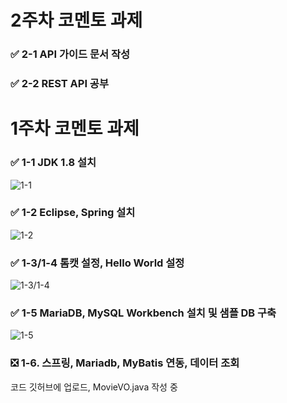 # 2주차 코멘토 과제
### ✅ 2-1 API 가이드 문서 작성
### ✅ 2-2 REST API 공부

# 1주차 코멘토 과제
### ✅ 1-1 JDK 1.8 설치
![1-1](https://user-images.githubusercontent.com/46439700/128526676-a366e14c-7b1e-424a-bc41-fa96da82c1dd.png)
### ✅ 1-2 Eclipse, Spring 설치
![1-2](https://user-images.githubusercontent.com/46439700/128526837-d2be6213-3166-4ef6-908c-264b4b1bd6e9.png)
### ✅ 1-3/1-4 톰캣 설정, Hello World 설정
![1-3/1-4](https://user-images.githubusercontent.com/46439700/128527005-fa2c581b-5d63-485c-91cd-ad81b3849ea1.png)
### ✅ 1-5 MariaDB, MySQL Workbench 설치 및 샘플 DB 구축
![1-5](https://user-images.githubusercontent.com/46439700/128527264-1c7d01d2-fd0a-4969-b195-f667cff58313.png)
### ❎ 1-6. 스프링, Mariadb, MyBatis 연동, 데이터 조회
코드 깃허브에 업로드, MovieVO.java 작성 중
